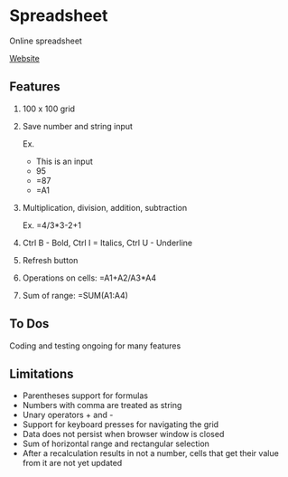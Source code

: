 # Spreadsheet

Online spreadsheet

[Website](http://spreadsheetonline.azurewebsites.net)

## Features
1. 100 x 100 grid
2. Save number and string input

    Ex. 
    - This is an input
    - 95
    - =87
    - =A1
        
3. Multiplication, division, addition, subtraction

    Ex. =4/3*3-2+1
3. Ctrl B - Bold, Ctrl I = Italics, Ctrl U - Underline
4. Refresh button
6. Operations on cells: =A1+A2/A3*A4
7. Sum of range: =SUM(A1:A4)

## To Dos

Coding and testing ongoing for many features

## Limitations

- Parentheses support for formulas
- Numbers with comma are treated as string
- Unary operators + and -
- Support for keyboard presses for navigating the grid
- Data does not persist when browser window is closed
- Sum of horizontal range and rectangular selection
- After a recalculation results in not a number, cells that get their
value from it are not yet updated